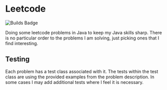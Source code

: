 # Leetcode

![Builds Badge](https://github.com/damonswayn/leetcode/actions/workflows/github-actions.yml/badge.svg)

Doing some leetcode problems in Java to keep my Java
skills sharp. There is no particular order to the problems
I am solving, just picking ones that I find interesting.

## Testing

Each problem has a test class associated with it. The tests
within the test class are using the provided examples from the
problem description. In some cases I may add additional tests
where I feel it is necessary.
